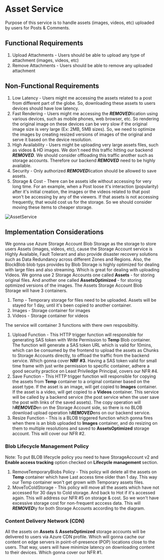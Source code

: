 # Asset Service
Purpose of this service is to handle assets (images, videos, etc) uploaded by users for Posts & Comments.

## Functional Requirements

1. Upload Attachments - Users should be able to upload any type of attachment (images, videos, etc)
2. Remove Attachments - Users should be able to remove any uploaded attachment

## Non-Functional Requirements

1. Low Latency - Users might me accessing the assets related to a post from different part of the globe. So, downloading these assets to users devices should have low latency.
2. Fast Rendering - Users might me accessing the ***REMOVED***lication using various devices, such as mobile phones, web browser, etc. So rendering the original image on these devices can be very slow if the original image size is very large (Ex: 2MB, 5MB sizes). So, we need to optimize the images by creating resized versions of images of the original and serve it based on the device resolution.
3. High Availability - Users might be uploading very large assets files, such as videos & HD images. We don't need this traffic hitting our backend ***REMOVED***. We should consider offloading this traffic another such as storage accounts. Therefore our backend ***REMOVED*** need to be highly available.
4. Security - Only authorized ***REMOVED***lication should be allowed to save assets.
5. Storage & Cost - There can be assets idle without accessing for very long time. For an example, when a Post loose it's interaction (popularity) after it's initial creation, the images or the videos related to that post won't be accessing by any of the viewers. If that assets is not accessing frequently, that would cost us for the storage. So we should consider moving these items to cheaper storage.

![AssetService](https://github.com/DHJayasinghe/system-design/assets/26274468/f4170155-2791-407a-891c-923c31886c89)


## Implementation Considerations
We gonna use Azure Storage Account Blob Storage as the storage to store users Assets (images, videos, etc), cause the Storage Account service is Highly Available, Fault Tolerant and also provide disaster recovery solutions such as Data Redundancy across different Zones and Regions. Also, the BlockBlob blob typs provides by Blob Storage is highly optimized for dealing with large files and also streaming. Which is great for dealing with uploading Videos.
We gonna use 2 Storage Accounts one called **Assets** - for storing original files. And another one called **AssetsOptimized** - for storing optimized versions of the images.
The Assets Storage Account Blob Storage will have 3 containers.
1. Temp - Temporary storage for files need to be uploaded. Assets will be stayed for 1 day, until it's been copied to another container.
2. Images - Storage container for images
3. Videos - Storage container for videos

The service will container 3 functions with there own resposibiltiy.
1. Upload Function - This HTTP trigger function will responsible for generating SAS token with Write Permission to **Temp** Blob container. The function will generate a SAS token URL which is valid for 10mins, which can be consumed by the frontend to upload the assets as Chunks to Storage Accounts directly, to offload the traffic from the backend service. Which gonna cover **NRF #3**. Having a SAS token valid for small time frame with just write permission to specific container, adhere a good security practice on Least Priviledge Principal, covers our NFR #4. 
2. Save Function - This HTTP trigger function will responsible for copying the assets from **Temp** container to a original container based on the asset type. If the asset is an image, will get copied to **Images** container. If the asset is a video, will get copied to a **Videos** container. This service will be called by a backend service (the post service when the user save the post with links of the saved assets). The copy operation will h***REMOVED***en on the Storage Account side, so there is no BLOB download upload operation h***REMOVED***ens on our backend service.
3. Resize Function - This is a BLOB triggered function which gonna fires when there is an blob uploaded to **Images** container, and do resizing on them to multiple resolutions and saved to **AssetsOptimized** storage account. This will cover our NFR #2.

### Blob Lifecycle Management Policy
Note: To put BLOB lifecycle policy you need to have StorageAccount v2 and **Enable access tracking** option checked on **Lifecycle management** section. 
1. RemoveTemporaryBlobs Policy - This policy will delete all the assets on **Temp** container which have Last access time older than 1 day. This way our Temp container won't get grown with Temporary assets files. 
2. MoveToColdStorage - This policy will move all the assets which have not accessed for 30 days to Cold storage. And back to Hot if it's accessed again. This will address our NFR #5 on storage & cost. So we won't have excessive storage cost for non-frequent acccess data. This will ***REMOVED***ly for both Storage Accounts according to the diagram.

### Content Delivery Network (CDN)
All the assets on **Assets** & **AssetsOptimized** storage accounts will be delivered to users via Azure CDN profile. Which will gonna cache our content on edge servers in point-of-presence (POP) locations close to the users. That way, users will have minimize latency on downloading content to their devices. Which gonna cover our NFR #1.


